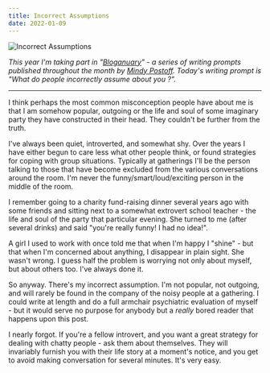 ```yaml
---
title: Incorrect Assumptions
date: 2022-01-09
---
```


![Incorrect Assumptions](https://source.unsplash.com/-m88z7ily-w/1600x900)

*This year I'm taking part in "*[*Bloganuary*](https://bloganuary.wordpress.com/)*" - a series of writing prompts published throughout the month by* [*Mindy Postoff*](https://bloganuary.wordpress.com/author/mindywoothemes/)*. Today's writing prompt is "What do people incorrectly assume about you ?".*

---

I think perhaps the most common misconception people have about me is that I am somehow popular, outgoing or the life and soul of some imaginary party they have constructed in their head. They couldn't be further from the truth.

I've always been quiet, introverted, and somewhat shy. Over the years I have either begun to care less what other people think, or found strategies for coping with group situations. Typically at gatherings I'll be the person talking to those that have become excluded from the various conversations around the room. I'm never the funny/smart/loud/exciting person in the middle of the room.

I remember going to a charity fund-raising dinner several years ago with some friends and sitting next to a somewhat extrovert school teacher - the life and soul of the party that particular evening. She turned to me (after several drinks) and said "you're really funny! I had no idea!".

A girl I used to work with once told me that when I'm happy I "shine" - but that when I'm concerned about anything, I disappear in plain sight. She wasn't wrong. I guess half the problem is worrying not only about myself, but about others too. I've always done it.

So anyway. There's my incorrect assumption. I'm not popular, not outgoing, and will rarely be found in the company of the noisy people at a gathering. I could write at length and do a full armchair psychiatric evaluation of myself - but it would serve no purpose for anybody but a *really* bored reader that happens upon this post.

I nearly forgot. If you're a fellow introvert, and you want a great strategy for dealing with chatty people - ask them about themselves. They will invariably furnish you with their life story at a moment's notice, and you get to avoid making conversation for several minutes. It's very easy.
